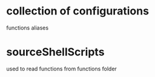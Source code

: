 # collection of configurations

functions
aliases

# sourceShellScripts
used to read functions from functions folder

